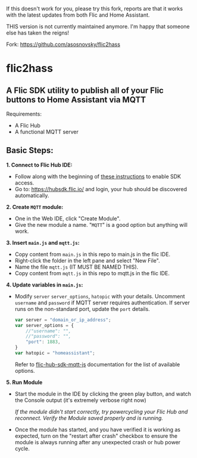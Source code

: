 If this doesn't work for you, please try this fork, reports are that 
it works with the latest updates from both Flic and Home Assistant.

THIS version is not currently maintained anymore.
I'm happy that someone else has taken the reigns!

Fork: https://github.com/asosnovsky/flic2hass



# flic2hass
## A Flic SDK utility to publish all of your Flic buttons to Home Assistant via MQTT

Requirements:
* A Flic Hub
* A functional MQTT server
## Basic Steps:

**1. Connect to Flic Hub IDE:**

* Follow along with the beginning of [these instructions](https://hubsdk.flic.io/static/tutorial/) to enable SDK access.
* Go to: <https://hubsdk.flic.io/> and login, your hub should be discovered automatically.

**2. Create `MQTT` module:**

* One in the Web IDE, click "Create Module".
* Give the new module a name. "`MQTT`" is a good option but anything will work.

**3. Insert `main.js` and `mqtt.js`:**

* Copy content from `main.js` in this repo to main.js in the flic IDE.
* Right-click the folder in the left pane and select "New File".
* Name the file `mqtt.js` (IT MUST BE NAMED THIS).
* Copy content from `mqtt.js` in this repo to mqtt.js in the flic IDE.

**4. Update variables in `main.js`:**

* Modify `server` `server_options`, `hatopic` with your details. 
  Uncomment `username` and `password` if MQTT server requires authentication.
  If server runs on the non-standard port, update the `port` details.
  ```javascript
  var server = "domain_or_ip_address";
  var server_options = {
      //"username": "",
      //"password": "",
      "port": 1883,
  }
  var hatopic = "homeassistant";
  ```
  Refer to [flic-hub-sdk-mqtt-js](https://github.com/50ButtonsEach/flic-hub-sdk-mqtt-js#setting-up-and-connecting) 
  documentation for the list of available options.

**5. Run Module**
  * Start the module in the IDE by clicking the green play button, and watch the Console output (it's extremely verbose right now)
    
    *If the module didn't start correctly, try powercycling your Flic Hub and reconnect. Verify the Module saved properly and is running.*

  * Once the module has started, and you have verified it is working as expected, turn on the "restart after crash" checkbox to ensure the module is always running after any unexpected crash or hub power cycle.
